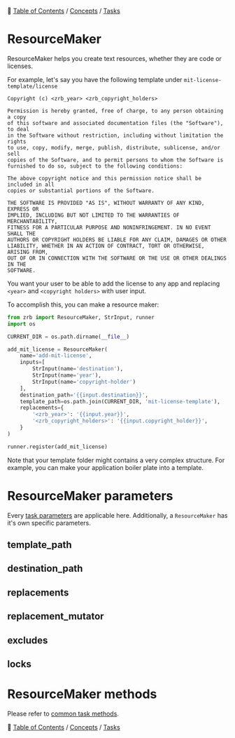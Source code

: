 🔖 [Table of Contents](../../README.md) / [Concepts](../README.md) / [Tasks](README.md)

# ResourceMaker

ResourceMaker helps you create text resources, whether they are code or licenses.

For example, let's say you have the following template under `mit-license-template/license`

```
Copyright (c) <zrb_year> <zrb_copyright_holders>

Permission is hereby granted, free of charge, to any person obtaining a copy
of this software and associated documentation files (the "Software"), to deal
in the Software without restriction, including without limitation the rights
to use, copy, modify, merge, publish, distribute, sublicense, and/or sell
copies of the Software, and to permit persons to whom the Software is
furnished to do so, subject to the following conditions:

The above copyright notice and this permission notice shall be included in all
copies or substantial portions of the Software.

THE SOFTWARE IS PROVIDED "AS IS", WITHOUT WARRANTY OF ANY KIND, EXPRESS OR
IMPLIED, INCLUDING BUT NOT LIMITED TO THE WARRANTIES OF MERCHANTABILITY,
FITNESS FOR A PARTICULAR PURPOSE AND NONINFRINGEMENT. IN NO EVENT SHALL THE
AUTHORS OR COPYRIGHT HOLDERS BE LIABLE FOR ANY CLAIM, DAMAGES OR OTHER
LIABILITY, WHETHER IN AN ACTION OF CONTRACT, TORT OR OTHERWISE, ARISING FROM,
OUT OF OR IN CONNECTION WITH THE SOFTWARE OR THE USE OR OTHER DEALINGS IN THE
SOFTWARE.
```

You want your user to be able to add the license to any app and replacing `<year>` and `<copyright holders>` with user input.

To accomplish this, you can make a resource maker:

```python
from zrb import ResourceMaker, StrInput, runner
import os

CURRENT_DIR = os.path.dirname(__file__)

add_mit_license = ResourceMaker(
    name='add-mit-license',
    inputs=[
        StrInput(name='destination'),
        StrInput(name='year'),
        StrInput(name='copyright-holder')
    ],
    destination_path='{{input.destination}}',
    template_path=os.path.join(CURRENT_DIR, 'mit-license-template'),
    replacements={
        '<zrb_year>': '{{input.year}}',
        '<zrb_copyright_holders>': '{{input.copyright_holder}}',
    }
)

runner.register(add_mit_license)
```

Note that your template folder might contains a very complex structure. For example, you can make your application boiler plate into a template.


# ResourceMaker parameters

Every [task parameters](./task.md#common-task-parameters) are applicable here. Additionally, a `ResourceMaker` has it's own specific parameters.


## template_path

## destination_path

## replacements

## replacement_mutator

## excludes

## locks


# ResourceMaker methods

Please refer to [common task methods](./README.md#common-task-methods).


🔖 [Table of Contents](../../README.md) / [Concepts](../README.md) / [Tasks](README.md)
